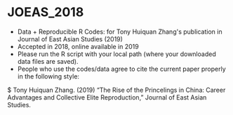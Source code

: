 # JOEAS_2018

- Data + Reproducible R Codes: for Tony Huiquan Zhang's publication in Journal of East Asian Studies (2019) 
- Accepted in 2018, online available in 2019
- Please run the R script with your local path (where your downloaded data files are saved).
- People who use the codes/data agree to cite the current paper properly in the following style:

$ Tony Huiquan Zhang. (2019) “The Rise of the Princelings in China: Career Advantages and Collective Elite Reproduction,” Journal of East Asian Studies.
